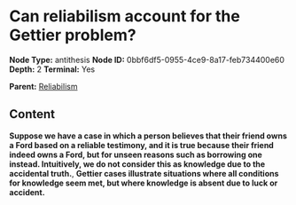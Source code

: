 # Can reliabilism account for the Gettier problem?

**Node Type:** antithesis
**Node ID:** 0bbf6df5-0955-4ce9-8a17-feb734400e60
**Depth:** 2
**Terminal:** Yes

**Parent:** [Reliabilism](reliabilism.md)

## Content

**Suppose we have a case in which a person believes that their friend owns a Ford based on a reliable testimony, and it is true because their friend indeed owns a Ford, but for unseen reasons such as borrowing one instead. Intuitively, we do not consider this as knowledge due to the accidental truth.**, **Gettier cases illustrate situations where all conditions for knowledge seem met, but where knowledge is absent due to luck or accident.**
